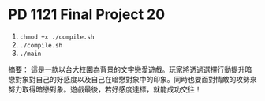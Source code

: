 # PD 1121 Final Project 20

1. `chmod +x ./compile.sh`
2. `./compile.sh`
3. `./main`

摘要：
這是一款以台大校園為背景的文字戀愛遊戲。玩家將透過選擇行動提升暗戀對象對自己的好感度以及自己在暗戀對象中的印象。同時也要面對情敵的攻勢來努力取得暗戀對象。遊戲最後，若好感度達標，就能成功交往！